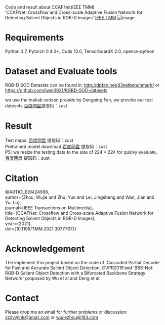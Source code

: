Code and result about CCAFNet(IEEE TMM)<br>
'CCAFNet: Crossflow and Cross-scale Adaptive Fusion Network for Detecting Salient Objects in RGB-D Images' [IEEE TMM](https://ieeexplore.ieee.org/document/9424966)
![image](https://user-images.githubusercontent.com/38373305/134313486-f347b60a-3301-45f0-a22f-b9bdebf2b064.png)

# Requirements
Python 3.7, Pytorch 0.4.0+, Cuda 10.0, TensorboardX 2.0, opencv-python

# Dataset and Evaluate tools
RGB-D SOD Datasets can be found in:  http://dpfan.net/d3netbenchmark/  or https://github.com/jiwei0921/RGBD-SOD-datasets <br>

we use the matlab verison provide by Dengping Fan, we provide our test datesets [百度网盘](https://pan.baidu.com/s/1tVJCWRwqIoZQ3KAplMSHsA)提取码：zust 

# Result
Test maps: [百度网盘](https://pan.baidu.com/s/1QcEAHlS8llyX-i3kX4npAA) 提取码：zust <br>
Pretrained model download:[百度网盘](https://pan.baidu.com/s/1reGFvIYX7rZjzKuaDcs-3A) 提取码：zust <br>
PS: we resize the testing data to the size of 224 * 224 for quicky evaluate, [百度网盘](https://pan.baidu.com/s/1t5cES-RAnMCLJ76s9bwzmA) 提取码：zust <br>

# Citation
@ARTICLE{9424966,<br>
  author={Zhou, Wujie and Zhu, Yun and Lei, Jingsheng and Wan, Jian and Yu, Lu},<br>
  journal={IEEE Transactions on Multimedia}, <br>
  title={CCAFNet: Crossflow and Cross-scale Adaptive Fusion Network for Detecting Salient Objects in RGB-D Images}, <br>
  year={2021},<br>
  doi={10.1109/TMM.2021.3077767}}<br>

# Acknowledgement
The implement this project based on the code of ‘Cascaded Partial Decoder for Fast and Accurate Salient Object Detection, CVPR2019’and 'BBS-Net: RGB-D Salient Object Detection with a Bifurcated Backbone Strategy Network' proposed by Wu et al and Deng et al.

# Contact
Please drop me an email for further problems or discussion: zzzyylink@gmail.com or wujiezhou@163.com
